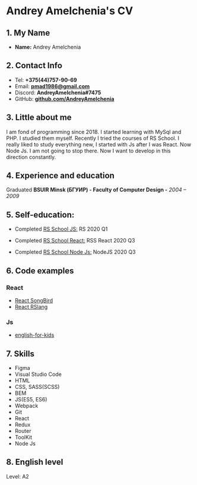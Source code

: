 # Andrey Amelchenia's CV

## 1. My Name

* __Name:__ Andrey Amelchenia

## 2. Contact Info

* Tel: **+375(44)757-90-69**
* Email: **pmad1986@gmail.com**
* Discord: **AndreyAmelchenia#7475**
* GitHub: **[github.com/AndreyAmelchenia](https://github.com/AndreyAmelchenia)**

## 3. Little about me

I am fond of programming since 2018. I started learning with MySql and PHP. I studied them myself. Recently I tried the courses of RS School. I really liked to study everything new, I started with Js after I was React. Now Node Js. I am not going to stop there. Now I want to develop in this direction constantly.

## 4. Experience and education

Graduated **BSUIR Minsk (БГУИР) - Faculty of Computer Design -**
*2004 – 2009*

## 5. Self-education:

* Completed [RS School JS:](https://app.rs.school/certificate/pidqkovj) RS 2020 Q1

* Completed [RS School React:](https://app.rs.school/certificate/d76csdnr) RSS React 2020 Q3

* Completed [RS School Node Js:](https://app.rs.school/certificate/t3aroeeu) NodeJS 2020 Q3

## 6.  Code examples

### React
* [React SongBird](https://github.com/AndreyAmelchenia/songbird/pull/1)
* [React RSlang](https://rslang-team58-khvalkoilya.netlify.app/)

### Js
* [english-for-kids](https://app.netlify.com/sites/andreyamelchenia-english-for-kids/overview)

## 7. Skills
* Figma
* Visual Studio Code
* HTML
* CSS, SASS(SCSS)
* BEM
* JS(ES5, ES6)
* Webpack
* Git
* React
* Redux
* Router
* ToolKit
* Node Js

## 8. English level
Level: A2
